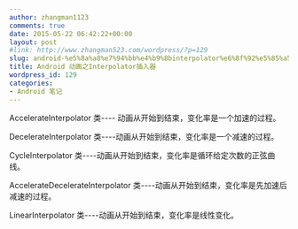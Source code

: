 ```yaml
---
author: zhangman1123
comments: true
date: 2015-05-22 06:42:22+00:00
layout: post
#link: http://www.zhangman523.com/wordpress/?p=129
slug: android-%e5%8a%a8%e7%94%bb%e4%b9%8binterpolator%e6%8f%92%e5%85%a5%e5%99%a8
title: Android 动画之Interpolator插入器
wordpress_id: 129
categories:
- Android 笔记
---
```


AccelerateInterpolator 类---- 动画从开始到结束，变化率是一个加速的过程。

DecelerateInterpolator 类----动画从开始到结束，变化率是一个减速的过程。

CycleInterpolator 类----动画从开始到结束，变化率是循环给定次数的正弦曲线。

AccelerateDecelerateInterpolator 类----动画从开始到结束，变化率是先加速后减速的过程。

LinearInterpolator 类----动画从开始到结束，变化率是线性变化。

